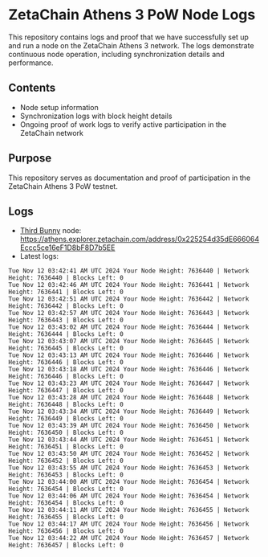 # ZetaChain Athens 3 PoW Node Logs
This repository contains logs and proof that we have successfully set up and run a node on the ZetaChain Athens 3 network. The logs demonstrate continuous node operation, including synchronization details and performance.

## Contents
- Node setup information
- Synchronization logs with block height details
- Ongoing proof of work logs to verify active participation in the ZetaChain network

## Purpose
This repository serves as documentation and proof of participation in the ZetaChain Athens 3 PoW testnet.

## Logs

- [Third Bunny](https://thirdbunny.xyz/) node: https://athens.explorer.zetachain.com/address/0x225254d35dE666064Eccc5ce16eF1D8bF8D7b5EE
- Latest logs:
```
Tue Nov 12 03:42:41 AM UTC 2024 Your Node Height: 7636440 | Network Height: 7636440 | Blocks Left: 0
Tue Nov 12 03:42:46 AM UTC 2024 Your Node Height: 7636441 | Network Height: 7636441 | Blocks Left: 0
Tue Nov 12 03:42:51 AM UTC 2024 Your Node Height: 7636442 | Network Height: 7636442 | Blocks Left: 0
Tue Nov 12 03:42:57 AM UTC 2024 Your Node Height: 7636443 | Network Height: 7636443 | Blocks Left: 0
Tue Nov 12 03:43:02 AM UTC 2024 Your Node Height: 7636444 | Network Height: 7636444 | Blocks Left: 0
Tue Nov 12 03:43:07 AM UTC 2024 Your Node Height: 7636445 | Network Height: 7636445 | Blocks Left: 0
Tue Nov 12 03:43:13 AM UTC 2024 Your Node Height: 7636446 | Network Height: 7636446 | Blocks Left: 0
Tue Nov 12 03:43:18 AM UTC 2024 Your Node Height: 7636446 | Network Height: 7636446 | Blocks Left: 0
Tue Nov 12 03:43:23 AM UTC 2024 Your Node Height: 7636447 | Network Height: 7636447 | Blocks Left: 0
Tue Nov 12 03:43:28 AM UTC 2024 Your Node Height: 7636448 | Network Height: 7636448 | Blocks Left: 0
Tue Nov 12 03:43:34 AM UTC 2024 Your Node Height: 7636449 | Network Height: 7636449 | Blocks Left: 0
Tue Nov 12 03:43:39 AM UTC 2024 Your Node Height: 7636450 | Network Height: 7636450 | Blocks Left: 0
Tue Nov 12 03:43:44 AM UTC 2024 Your Node Height: 7636451 | Network Height: 7636451 | Blocks Left: 0
Tue Nov 12 03:43:50 AM UTC 2024 Your Node Height: 7636452 | Network Height: 7636452 | Blocks Left: 0
Tue Nov 12 03:43:55 AM UTC 2024 Your Node Height: 7636453 | Network Height: 7636453 | Blocks Left: 0
Tue Nov 12 03:44:00 AM UTC 2024 Your Node Height: 7636454 | Network Height: 7636454 | Blocks Left: 0
Tue Nov 12 03:44:06 AM UTC 2024 Your Node Height: 7636454 | Network Height: 7636454 | Blocks Left: 0
Tue Nov 12 03:44:11 AM UTC 2024 Your Node Height: 7636455 | Network Height: 7636455 | Blocks Left: 0
Tue Nov 12 03:44:17 AM UTC 2024 Your Node Height: 7636456 | Network Height: 7636456 | Blocks Left: 0
Tue Nov 12 03:44:22 AM UTC 2024 Your Node Height: 7636457 | Network Height: 7636457 | Blocks Left: 0
```
